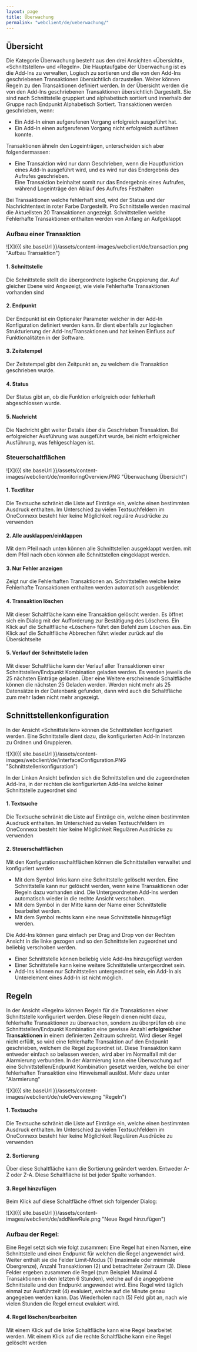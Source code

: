 ```yaml
---
layout: page
title: Überwachung
permalink: "webclient/de/ueberwachung/"
---
```

## Übersicht

Die Kategorie Überwachung besteht aus den drei Ansichten «Übersicht», «Schnittstellen» und «Regeln». Die Hauptaufgabe der Überwachung ist es die Add-Ins zu verwalten, Logisch zu sortieren und die von den Add-Ins geschriebenen Transaktionen übersichtlich darzustellen. Weiter können Regeln zu den Transaktionen definiert werden.
In der Übersicht werden die von den Add-Ins geschriebenen Transaktionen übersichtlich Dargestellt. Sie sind nach Schnittstelle gruppiert und alphabetisch sortiert und innerhalb der Gruppe nach Endpunkt Alphabetisch Sortiert.
Transaktionen werden geschrieben, wenn:  

  * Ein Add-In einen aufgerufenen Vorgang erfolgreich ausgeführt hat.  
  * Ein Add-In einen aufgerufenen Vorgang nicht erfolgreich ausführen konnte.  

Transaktionen ähneln den Logeinträgen, unterscheiden sich aber folgendermassen:  

  * Eine Transaktion wird nur dann Geschrieben, wenn die Hauptfunktion eines Add-In ausgeführt wird, und es wird nur das Endergebnis des Aufrufes geschrieben.  
Eine Transaktion beinhaltet somit nur das Endergebnis eines Aufrufes, während Logeinträge den Ablauf des Aufrufes Festhalten

Bei Transaktionen welche fehlerhaft sind, wird der Status und der Nachrichtentext in roter Farbe Dargestellt.
Pro Schnittstelle werden maximal die Aktuellsten 20 Transaktionen angezeigt.
Schnittstellen welche Fehlerhafte Transaktionen enthalten werden von Anfang an Aufgeklappt

### Aufbau einer Transaktion

![X]({{ site.baseUrl }}/assets/content-images/webclient/de/transaction.png "Aufbau Transaktion")  

#### 1. Schnittstelle  
  Die Schnittstelle stellt die übergeordnete logische Gruppierung dar. Auf gleicher Ebene wird Angezeigt, wie viele Fehlerhafte Transaktionen vorhanden sind

#### 2. Endpunkt
  Der Endpunkt ist ein Optionaler Parameter welcher in der Add-In Konfiguration definiert werden kann. Er dient ebenfalls zur logischen Strukturierung der Add-Ins/Transaktionen und hat keinen Einfluss auf Funktionalitäten in der Software.
  
#### 3. Zeitstempel
  Der Zeitstempel gibt den Zeitpunkt an, zu welchem die Transaktion geschrieben wurde.
  
#### 4. Status
  Der Status gibt an, ob die Funktion erfolgreich oder fehlerhaft abgeschlossen wurde.
  
#### 5. Nachricht
  Die Nachricht gibt weiter Details über die Geschrieben Transaktion. Bei erfolgreicher Ausführung was ausgeführt wurde, bei nicht erfolgreicher Ausführung, was fehlgeschlagen ist.
  
### Steuerschaltflächen

![X]({{ site.baseUrl }}/assets/content-images/webclient/de/monitoringOverview.PNG "Überwachung Übersicht")

#### 1. Textfilter
  Die Textsuche schränkt die Liste auf Einträge ein, welche einen bestimmten Ausdruck enthalten.
  Im Unterschied zu vielen Textsuchfeldern im OneConnexx besteht hier keine Möglichkeit reguläre Ausdrücke zu verwenden 

#### 2. Alle ausklappen/einklappen
  Mit dem Pfeil nach unten können alle Schnittstellen ausgeklappt werden.
  mit dem Pfeil nach oben können alle Schnittstellen eingeklappt werden.
  
#### 3. Nur Fehler anzeigen
  Zeigt nur die Fehlerhaften Transaktionen an. Schnittstellen welche keine Fehlerhafte Transaktionen enthalten werden automatisch ausgeblendet
  
#### 4. Transaktion löschen
  Mit dieser Schaltfläche kann eine Transaktion gelöscht werden. Es öffnet sich ein Dialog mit der Aufforderung zur Bestätigung des Löschens. Ein Klick auf die Schaltfläche «Löschen» führt den Befehl zum Löschen aus. Ein Klick auf die Schaltfläche Abbrechen führt wieder zurück auf die Übersichtseite
  
#### 5. Verlauf der Schnittstelle laden
  Mit dieser Schaltfläche kann der Verlauf aller Transaktionen einer Schnittstellen/Endpunkt Kombination geladen werden. Es werden jeweils die 25 nächsten Einträge geladen. Über eine Weitere erscheinende Schaltfläche können die nächsten 25 Geladen werden. Werden nicht mehr als 25 Datensätze in der Datenbank gefunden, dann wird auch die Schaltfläche zum mehr laden nicht mehr angezeigt.
  
## Schnittstellenkonfiguration
In der Ansicht «Schnittstellen» können die Schnittstellen konfiguriert werden. Eine Schnittstelle dient dazu, die konfigurierten Add-In Instanzen zu Ordnen und Gruppieren.

![X]({{ site.baseUrl }}/assets/content-images/webclient/de/interfaceConfiguration.PNG "Schnittstellenkonfiguration")

In der Linken Ansicht befinden sich die Schnittstellen und die zugeordneten Add-Ins, in der rechten die konfigurierten Add-Ins welche keiner Schnittstelle zugeordnet sind

#### 1. Textsuche
Die Textsuche schränkt die Liste auf Einträge ein, welche einen bestimmten Ausdruck enthalten.
Im Unterschied zu vielen Textsuchfeldern im OneConnexx besteht hier keine Möglichkeit Regulären Ausdrücke zu verwenden 

#### 2. Steuerschaltflächen
Mit den Konfigurationsschaltflächen können die Schnittstellen verwaltet und konfiguriert werden

* Mit dem Symbol links kann eine Schnittstelle gelöscht werden. Eine Schnittstelle kann nur gelöscht werden, wenn keine Transaktionen oder Regeln dazu vorhanden sind. Die Untergeordneten Add-Ins werden automatisch wieder in die rechte Ansicht verschoben.  
* Mit dem Symbol in der Mitte kann der Name einer Schnittstelle bearbeitet werden.  
* Mit dem Symbol rechts kann eine neue Schnittstelle hinzugefügt werden.

Die Add-Ins können ganz einfach per Drag and Drop von der Rechten Ansicht in die linke gezogen und so den Schnittstellen zugeordnet und beliebig verschoben werden.  

* Einer Schnittstelle können beliebig viele Add-Ins hinzugefügt werden  
* Einer Schnittstelle kann keine weitere Schnittstelle untergeordnet sein.  
* Add-Ins können nur Schnittstellen untergeordnet sein, ein Add-In als Unterelement eines Add-In ist nicht möglich.  

## Regeln
In der Ansicht «Regeln» können Regeln für die Transaktionen einer Schnittstelle konfiguriert werden. Diese Regeln dienen nicht dazu, fehlerhafte Transaktionen zu überwachen, sondern zu überprüfen ob eine Schnittstellen/Endpunkt Kombination eine gewisse Anzahl __erfolgreicher Transaktionen__ in einem definierten Zeitraum schreibt.
Wird dieser Regel nicht erfüllt, so wird eine fehlerhafte Transaktion auf den Endpunkt geschrieben, welchem die Regel zugeordnet ist.
Diese Transaktion kann entweder einfach so belassen werden, wird aber im Normalfall mit der Alarmierung verbunden. In der Alarmierung kann eine Überwachung auf eine Schnittstellen/Endpunkt Kombination gesetzt werden, welche bei einer fehlerhaften Transaktion eine Hinweismail auslöst. Mehr dazu unter "Alarmierung"

![X]({{ site.baseUrl }}/assets/content-images/webclient/de/ruleOverview.png "Regeln")

#### 1. Textsuche  
Die Textsuche schränkt die Liste auf Einträge ein, welche einen bestimmten Ausdruck enthalten.
Im Unterschied zu vielen Textsuchfeldern im OneConnexx besteht hier keine Möglichkeit Regulären Ausdrücke zu verwenden 


#### 2. Sortierung  
Über diese Schaltfläche kann die Sortierung geändert werden. Entweder A-Z oder Z-A. Diese Schaltfläche ist bei jeder Spalte vorhanden.

#### 3. Regel hinzufügen  
Beim Klick auf diese Schaltfläche öffnet sich folgender Dialog:  

![X]({{ site.baseUrl }}/assets/content-images/webclient/de/addNewRule.png "Neue Regel hinzufügen")  

### Aufbau der Regel:  
Eine Regel setzt sich wie folgt zusammen: 
Eine Regel hat einen Namen, eine Schnittstelle und einen Endpunkt für welchen die Regel angewendet wird.
Weiter enthält sie die Felder Limit-Modus (1) (maximale oder minimale Obergrenze), Anzahl Transaktionen (2) und betrachteter Zeitraum (3). Diese Felder ergeben zusammen die Regel (zum Beispiel: Maximal 4 Transaktionen in den letzten 6 Stunden), welche auf die angegebene Schnittstelle und den Endpunkt angewendet wird.
Eine Regel wird täglich einmal zur Ausführzeit (4) evaluiert, welche auf die Minute genau angegeben werden kann. Das Wiederholen nach (5) Feld gibt an, nach wie vielen Stunden die Regel erneut evaluiert wird.

#### 4. Regel löschen/bearbeiten  
Mit einem Klick auf die linke Schaltfläche kann eine Regel bearbeitet werden.
Mit einem Klick auf die rechte Schaltfläche kann eine Regel gelöscht werden


